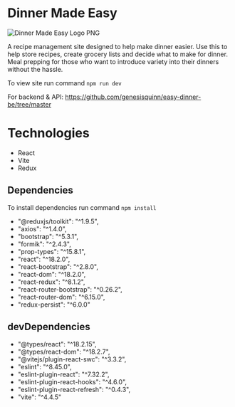 # Dinner Made Easy 

![Dinner Made Easy Logo PNG](https://github.com/genesisquinn/easy-dinner-fe/assets/123833736/333e7b69-ad33-4ded-9fa4-00bfca9cb599)

A recipe management site designed to help make dinner easier. Use this to help store recipes, create grocery lists and decide what to make for dinner. Meal prepping for those who want to introduce variety into their dinners without the hassle. 

To view site run command ```npm run dev```

For backend & API: https://github.com/genesisquinn/easy-dinner-be/tree/master


# Technologies
- React
- Vite
- Redux

## Dependencies
To install dependencies run command ```npm install```
  - "@reduxjs/toolkit": "^1.9.5",
   - "axios": "^1.4.0",
  -  "bootstrap": "^5.3.1",
   - "formik": "^2.4.3",
   - "prop-types": "^15.8.1",
  -  "react": "^18.2.0",
  -  "react-bootstrap": "^2.8.0",
  -  "react-dom": "^18.2.0",
 -   "react-redux": "^8.1.2",
  -  "react-router-bootstrap": "^0.26.2",
  -  "react-router-dom": "^6.15.0",
 -   "redux-persist": "^6.0.0"
## devDependencies
- "@types/react": "^18.2.15",
 -   "@types/react-dom": "^18.2.7",
 -   "@vitejs/plugin-react-swc": "^3.3.2",
 -   "eslint": "^8.45.0",
 -   "eslint-plugin-react": "^7.32.2",
-    "eslint-plugin-react-hooks": "^4.6.0",
  -  "eslint-plugin-react-refresh": "^0.4.3",
 -   "vite": "^4.4.5"





